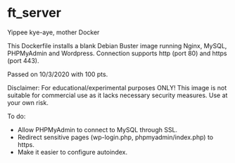 # ft_server
Yippee kye-aye, mother Docker

This Dockerfile installs a blank Debian Buster image running Nginx, MySQL, PHPMyAdmin and Wordpress. Connection supports http (port 80) and https (port 443).

Passed on 10/3/2020 with 100 pts.

Disclaimer: For educational/experimental purposes ONLY! This image is not suitable for commercial use as it lacks necessary security measures. Use at your own risk.

To do:
- Allow PHPMyAdmin to connect to MySQL through SSL.
- Redirect sensitive pages (wp-login.php, phpmyadmin/index.php) to https.
- Make it easier to configure autoindex.
